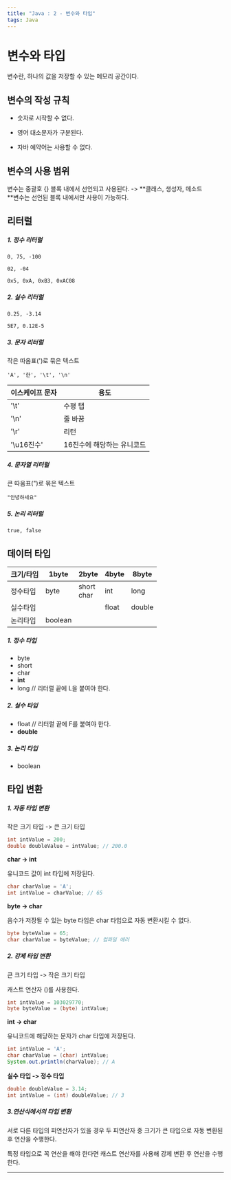 ```yaml
---
title: "Java : 2 - 변수와 타입"
tags: Java
---
```






# 변수와 타입

변수란, 하나의 값을 저장할 수 있는 메모리 공간이다.



## 변수의 작성 규칙

- 숫자로 시작할 수 없다.

- 영어 대소문자가 구분된다.

- 자바 예약어는 사용할 수 없다.

  

## 변수의 사용 범위

변수는 중괄호 {} 블록 내에서 선언되고 사용된다. -> **클래스, 생성자, 메소드<br>**변수는 선언된 블록 내에서만 사용이 가능하다.



## 리터럴

##### 1. 정수 리터럴

```
0, 75, -100
```

```
02, -04
```

```
0x5, 0xA, 0xB3, 0xAC08
```



##### 2. 실수 리터럴

```
0.25, -3.14
```

```
5E7, 0.12E-5
```



##### 3. 문자 리터럴 

작은 따옴표(')로 묶은 텍스트

```
'A', '한', '\t', '\n'
```

| 이스케이프 문자 | 용도                       |
| :-------------- | -------------------------- |
| '\t'            | 수평 탭                    |
| '\n'            | 줄 바꿈                    |
| '\r'            | 리턴                       |
| '\u16진수'      | 16진수에 해당하는 유니코드 |



##### 4. 문자열 리터럴

큰 따옴표(")로 묶은 텍스트

```
"안녕하세요"
```

##### 5. 논리 리터럴

```
true, false
```



## 데이터 타입

| 크기/타입 | 1byte   | 2byte          | 4byte | 8byte  |
| --------- | ------- | -------------- | ----- | ------ |
| 정수타입  | byte    | short <br>char | int   | long   |
| 실수타입  |         |                | float | double |
| 논리타입  | boolean |                |       |        |

##### 1. 정수 타입

- byte
- short
- char
- **int**
- long // 리터럴 끝에 L을 붙여야 한다.

##### 2. 실수 타입

- float // 리터럴 끝에 F를 붙여야 한다.
- **double**

##### 3. 논리 타입

- boolean



## 타입 변환

##### 1. 자동 타입 변환

작은 크기 타입 -> 큰 크기 타입

```java
int intValue = 200;
double doubleValue = intValue; // 200.0
```

**char -> int** 

유니코드 값이 int 타입에 저장된다.

```java
char charValue = 'A';
int intValue = charValue; // 65
```

**byte -> char** 

음수가 저장될 수 있는 byte 타입은 char 타입으로 자동 변환시킬 수 없다.

```java
byte byteValue = 65;
char charValue = byteValue; // 컴파일 에러
```



##### 2. 강제 타입 변환

큰 크기 타입 -> 작은 크기 타입

캐스트 연산자 ()를 사용한다.

```java
int intValue = 103029770;
byte byteValue = (byte) intValue;
```

**int -> char**

유니코드에 해당하는 문자가 char 타입에 저장된다.

```java
int intValue = 'A';
char charValue = (char) intValue;
System.out.println(charValue); // A
```

**실수 타입 -> 정수 타입**

```java
double doubleValue = 3.14;
int intValue = (int) doubleValue; // 3
```



##### 3.연산식에서의  타입 변환

서로 다른 타입의 피연산자가 있을 경우 두 피연산자 중 크기가 큰 타입으로 자동 변환된 후 연산을 수행한다.

특정 타입으로 꼭 연산을 해야 한다면 캐스트 연산자를 사용해 강제 변환 후 연산을 수행한다.

---